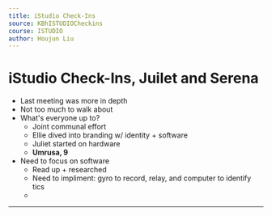 ```yaml
---
title: iStudio Check-Ins
source: KBhISTUDIOCheckins
course: ISTUDIO
author: Houjun Liu
---
```


# iStudio Check-Ins, Juilet and Serena
* Last meeting was more in depth
* Not too much to walk about
* What's everyone up to?
	* Joint communal effort
	* Ellie dived into branding w/ identity + software
	* Juliet started on hardware
	* **Umrusa, 9**
* Need to focus on software
	* Read up + researched
	* Need to impliment: gyro to record, relay, and computer to identify tics
	* 

*** 
